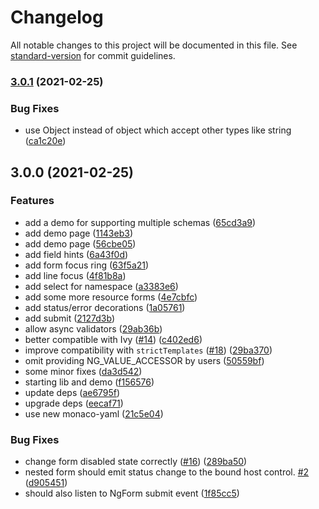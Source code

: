 # Changelog

All notable changes to this project will be documented in this file. See [standard-version](https://github.com/conventional-changelog/standard-version) for commit guidelines.

### [3.0.1](https://github.com/alauda/k8s-form-in-action/compare/v3.0.0...v3.0.1) (2021-02-25)


### Bug Fixes

* use Object instead of object which accept other types like string ([ca1c20e](https://github.com/alauda/k8s-form-in-action/commit/ca1c20eb7feca642b09209708666ef5a14d74bd1))

## 3.0.0 (2021-02-25)


### Features

* add a demo for supporting multiple schemas ([65cd3a9](https://github.com/alauda/k8s-form-in-action/commit/65cd3a9cdbaf0b971b398feec932a8a80ced87af))
* add demo page ([1143eb3](https://github.com/alauda/k8s-form-in-action/commit/1143eb3bc90d5d635ae7c7a06db123d83e67a667))
* add demo page ([56cbe05](https://github.com/alauda/k8s-form-in-action/commit/56cbe056eb08f3bc5c8d342217b091fddc7b66f0))
* add field hints ([6a43f0d](https://github.com/alauda/k8s-form-in-action/commit/6a43f0d70ed7454e1e203efcb79f0737b4c5c8fa))
* add form focus ring ([63f5a21](https://github.com/alauda/k8s-form-in-action/commit/63f5a21041dfe9072178edbff7772cf2fe6b617b))
* add line focus ([4f81b8a](https://github.com/alauda/k8s-form-in-action/commit/4f81b8ae2c559709f9f88155db2e7b027aa8e5b0))
* add select for namespace ([a3383e6](https://github.com/alauda/k8s-form-in-action/commit/a3383e6c115654e8a59dd02f1e26b6cb8c1839a0))
* add some more resource forms ([4e7cbfc](https://github.com/alauda/k8s-form-in-action/commit/4e7cbfc10be2d3a9823ff33a867da0948d1dfc90))
* add status/error decorations ([1a05761](https://github.com/alauda/k8s-form-in-action/commit/1a0576175e66baf5d6c706767b6e39e36c1516f7))
* add submit ([2127d3b](https://github.com/alauda/k8s-form-in-action/commit/2127d3bcad658f6ec54972d209f38cb166dd77cc))
* allow async validators ([29ab36b](https://github.com/alauda/k8s-form-in-action/commit/29ab36baecd1cb116a1aa5b780ee87b3f088026f))
* better compatible with Ivy ([#14](https://github.com/alauda/k8s-form-in-action/issues/14)) ([c402ed6](https://github.com/alauda/k8s-form-in-action/commit/c402ed6a739e344f2c58041e7454f24da3d0f963))
* improve compatibility with `strictTemplates` ([#18](https://github.com/alauda/k8s-form-in-action/issues/18)) ([29ba370](https://github.com/alauda/k8s-form-in-action/commit/29ba37089a8e443d48db9d58701dfe225d05011e))
* omit providing NG_VALUE_ACCESSOR by users ([50559bf](https://github.com/alauda/k8s-form-in-action/commit/50559bfb9e42a9a8a76300a3b4e78ff5df7c26ec))
* some minor fixes ([da3d542](https://github.com/alauda/k8s-form-in-action/commit/da3d542e49dc8b3badb6a4d413756f6bc6d4d575))
* starting lib and demo ([f156576](https://github.com/alauda/k8s-form-in-action/commit/f156576e83cf1ff933576a0a6cc7c91de1eb9eea))
* update deps ([ae6795f](https://github.com/alauda/k8s-form-in-action/commit/ae6795fbb40061694301f2501a05315e06989b24))
* upgrade deps ([eecaf71](https://github.com/alauda/k8s-form-in-action/commit/eecaf71f5d7a1b30c77f901f63bf494d1f5bc879))
* use new monaco-yaml ([21c5e04](https://github.com/alauda/k8s-form-in-action/commit/21c5e047969c42665dc0d0e3f69c73fc7082306d))


### Bug Fixes

* change form disabled state correctly ([#16](https://github.com/alauda/k8s-form-in-action/issues/16)) ([289ba50](https://github.com/alauda/k8s-form-in-action/commit/289ba501009d5c2d114088f5a8cd4b4564988b5f))
* nested form should emit status change to the bound host control. [#2](https://github.com/alauda/k8s-form-in-action/issues/2) ([d905451](https://github.com/alauda/k8s-form-in-action/commit/d9054517f05e33f36ed053b63fc9bfecad286b14))
* should also listen to NgForm submit event ([1f85cc5](https://github.com/alauda/k8s-form-in-action/commit/1f85cc56aecd945f65b6f1d62bc2f4141095fd83))
